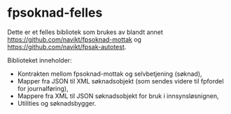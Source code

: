 # fpsoknad-felles

Dette er et felles bibliotek som brukes av blandt annet https://github.com/navikt/fpsoknad-mottak og https://github.com/navikt/fpsak-autotest.

Biblioteket inneholder: 
* Kontrakten mellom fpsoknad-mottak og selvbetjening (søknad),
* Mapper fra JSON til XML søknadsobjekt (som sendes videre til fpfordel for journalføring),
* Mappere fra XML til JSON søknadsobjekt for bruk i innsynsløsnignen, 
* Utilities og søknadsbygger.
